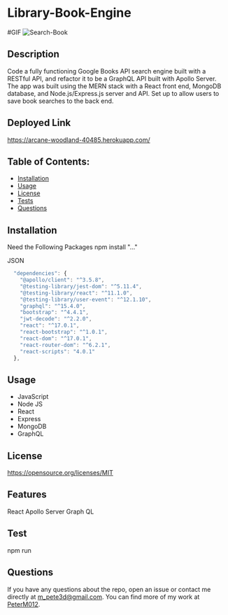 # Library-Book-Engine

#GIF
![Search-Book](https://user-images.githubusercontent.com/110750833/206602012-4fa0e674-14ed-419b-a09f-738ce6130ac1.gif)

## Description
Code a fully functioning Google Books API search engine built with a RESTful API, and refactor it to be a GraphQL API built with Apollo Server. The app was built using the MERN stack with a React front end, MongoDB database, and Node.js/Express.js server and API. Set up to allow users to save book searches to the back end.


## Deployed Link
https://arcane-woodland-40485.herokuapp.com/

## Table of Contents:
- [Installation](#installation)
- [Usage](#usage)
- [License](#license)
- [Tests](#test)
- [Questions](#questions)


## Installation
Need the Following Packages
npm install "..."

JSON 
```js
  "dependencies": {
    "@apollo/client": "^3.5.8",
    "@testing-library/jest-dom": "^5.11.4",
    "@testing-library/react": "^11.1.0",
    "@testing-library/user-event": "^12.1.10",
    "graphql": "^15.4.0",
    "bootstrap": "^4.4.1",
    "jwt-decode": "^2.2.0",
    "react": "^17.0.1",
    "react-bootstrap": "^1.0.1",
    "react-dom": "^17.0.1",
    "react-router-dom": "^6.2.1",
    "react-scripts": "4.0.1"
  },

```

## Usage
* JavaScript
* Node JS
* React
* Express
* MongoDB
* GraphQL

## License
https://opensource.org/licenses/MIT

## Features
React 
Apollo Server
Graph QL

## Test
npm run 

## Questions

If you have any questions about the repo, open an issue or contact me directly at m_pete3d@gmail.com. You can find more of my work at [PeterM012](https://github.com/PeterM012).

